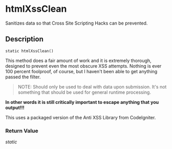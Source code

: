 # htmlXssClean
Sanitizes data so that Cross Site Scripting Hacks can be prevented.

## Description
`static htmlXssClean()`

This method does a fair amount of work and it is extremely thorough,
designed to prevent even the most obscure XSS attempts. Nothing is ever
100 percent foolproof, of course, but I haven't been able to get anything
passed the filter.

> NOTE: Should only be used to deal with data upon submission.
> It's not something that should be used for general runtime processing.

__In other words it is still critically important
to escape anything that you output!!!__

This uses a packaged version of the Anti XSS Library from CodeIgniter.


### Return Value
_static_